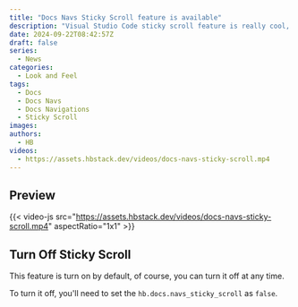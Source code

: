 ```yaml
---
title: "Docs Navs Sticky Scroll feature is available"
description: "Visual Studio Code sticky scroll feature is really cool, which making the current directory hierarchy clear at a glance. Inspired by it, we implemented a similar feature for document layout's navigations."
date: 2024-09-22T08:42:57Z
draft: false
series:
  - News
categories:
  - Look and Feel
tags:
  - Docs
  - Docs Navs
  - Docs Navigations
  - Sticky Scroll
images:
authors:
  - HB
videos:
  - https://assets.hbstack.dev/videos/docs-navs-sticky-scroll.mp4
---
```


## Preview

{{< video-js src="https://assets.hbstack.dev/videos/docs-navs-sticky-scroll.mp4" aspectRatio="1x1" >}}

## Turn Off Sticky Scroll

This feature is turn on by default, of course, you can turn it off at any time.

To turn it off, you'll need to set the `hb.docs.navs_sticky_scroll` as `false`.
